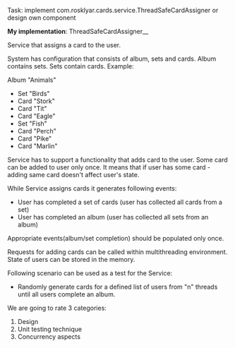 Task: implement com.rosklyar.cards.service.ThreadSafeCardAssigner or design own component

__My implementation__: ThreadSafeCardAssigner__




Service that assigns a card to the user.

System has configuration that consists of album, sets and cards. Album contains sets. Sets contain cards.
Example:

Album "Animals"

- Set "Birds"
 - Card "Stork"
 - Card "Tit"
 - Card "Eagle"
- Set "Fish"
 - Card "Perch"
 - Card "Pike"
 - Card "Marlin"

Service has to support a functionality that adds card to the user. Some card can be added to user only once. It means that if user has some card - adding same card doesn't affect user's state.

While Service assigns cards it generates following events:

- User has completed a set of cards (user has collected all cards from a set)
- User has completed an album (user has collected all sets from an album)

Appropriate events(album/set completion) should be populated only once.

Requests for adding cards can be called within multithreading environment. State of users can be stored in the memory.

Following scenario can be used as a test for the Service:
- Randomly generate cards for a defined list of users from "n" threads until all users complete an album.

We are going to rate 3 categories:
1. Design
2. Unit testing technique
3. Concurrency aspects
